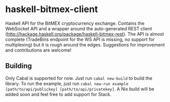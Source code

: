 # haskell-bitmex-client

Haskell API for the BitMEX cryptocurrency exchange. Contains the WebSocket API and a wrapper
around the auto-generated REST client (http://hackage.haskell.org/package/haskell-bitmex-rest).
The API is almost complete (TradeBins endpoint for the WS API is missing, no support for multiplexing) but it is rough around the edges. Suggestions for improvement and contributions are welcome!

## Building
Only Cabal is supported for now. Just run `cabal new-build` to build the library.
To run the example, just run `cabal new-run example [path/to/api/publickey] [path/to/api/privatekey]`. A Nix build will be added soon and feel free to add support for Stack.
